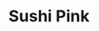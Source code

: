 ---
layout: place
title: "Sushi Pink"
permalink: /illinois/chicago/sushi-pink.html
stateAbbr: IL
stateName: Illinois
cityName: Chicago
seo:
  name: "Sushi Pink"
  type: Restaurant
  links: https://www.sushipink.com/
description: "Compact Japanese restaurant & sushi bar serving creative rolls & cocktails in a modern setting. Looking for sushi in Chicago, Illinois? Check out Sushi Pink ..."
place_id: ChIJsTAsA9ssDogRpQcLXLHRJjk
photos:
  - name: >-
      places/ChIJsTAsA9ssDogRpQcLXLHRJjk/photos/AeeoHcIc2mj7ETDjqO67YCub3NPhV4C_aFxCtkCcqHbbBFFrAyrnH5beiIAO-OUCrzMyeHWH-nlA8mcCOZB2ydZz4pBTwmvli1XgubLrLjEj1V6brlxdp2hQ0sdbfLNV624anq_VknhH83GC0nhxSXpjTpdWv6rv3-j1Ayh6lxJA3BsY1AzPWxKWqLvUPiRM43x3PM8SdzV9sWXptTvdtUuyYpv-LDWrhgou1Imzstj-dHvY0xlSJDRWz_3uiqxIGIPtpG_gqi5IzsvkX3YFBze0jKcFm4PbhhHKd4ySwBeKa9PKXQ
    widthPx: 4800
    heightPx: 3600
    authorAttributions:
      - displayName: Sushi Pink
        uri: https://maps.google.com/maps/contrib/100825808186013712611
        photoUri: >-
          https://lh3.googleusercontent.com/a-/ALV-UjUUGCEUuS7wmgAV-xOlylV-UcsOv7HuOYTtLWWYP3xJbzZ5lxXY=s100-p-k-no-mo
    flagContentUri: >-
      https://www.google.com/local/imagery/report/?cb_client=maps_api_places.places_api&image_key=!1e10!2sAF1QipOozzHW4_kVHCh4mW7YpZ8lHowQwDFd4jm6gEfJ&hl=en-US
    googleMapsUri: >-
      https://www.google.com/maps/place//data=!3m4!1e2!3m2!1sAF1QipOozzHW4_kVHCh4mW7YpZ8lHowQwDFd4jm6gEfJ!2e10!4m2!3m1!1s0x880e2cdb032c30b1:0x3926d1b15c0b07a5
  - name: >-
      places/ChIJsTAsA9ssDogRpQcLXLHRJjk/photos/AeeoHcJuW_78d6JDvXs5ENmTzfRs3FHISxRghQQYZ8yMcOlhREx6JdLWIegPdpUgc-RwfsSAhEYtKqcMQx1TFrTH1psL6r0Qm7k0G1k6pqvcVR-VPdaC5gP_m1FtO69H_jKJRHozrykPttq-yJT5pqQsQANFtJiUjiGjxZ2kEtHUMnfNhsBEaWvzyWZ4rZEOk7R4eKc5b8A41W1hANtLyR6NwdRtjCD5Zy_CmCTcYF_Eq9wZlH9Epso64jmOPY2XvLQTHj3uAGBidD4J2Z7LeMJtkbYucGjVAFKKlrrl6j2RAx5cMA
    widthPx: 2048
    heightPx: 1152
    authorAttributions:
      - displayName: Sushi Pink
        uri: https://maps.google.com/maps/contrib/100825808186013712611
        photoUri: >-
          https://lh3.googleusercontent.com/a-/ALV-UjUUGCEUuS7wmgAV-xOlylV-UcsOv7HuOYTtLWWYP3xJbzZ5lxXY=s100-p-k-no-mo
    flagContentUri: >-
      https://www.google.com/local/imagery/report/?cb_client=maps_api_places.places_api&image_key=!1e10!2sAF1QipN7iaYVjqcrJLXMf3W3ZCFOgf-ctvvl3FYypubq&hl=en-US
    googleMapsUri: >-
      https://www.google.com/maps/place//data=!3m4!1e2!3m2!1sAF1QipN7iaYVjqcrJLXMf3W3ZCFOgf-ctvvl3FYypubq!2e10!4m2!3m1!1s0x880e2cdb032c30b1:0x3926d1b15c0b07a5
  - name: >-
      places/ChIJsTAsA9ssDogRpQcLXLHRJjk/photos/AeeoHcLFW9622ZhIlEs1SuRKU2AbkITmYuOHUpnQNig7_FggWLSbLctNwG53rWj6CM5fCEMiYs1KVO4deIRiGJ5frWMujIKo4VlGjYLlXeBjccdksuOPdt8mOKXco4Bfrs-TiObV1m4bn5UHcu93X7UMQnYXXEI3CXTDebMqTs8Y60qtI6R18OjDBM3WjIrpLxKW2wgBRabLzOY4oXISKd7frykaFPZrj5_6uqtz1A_zGyhCavbe1DZO8x8raDo8JAFd1p9gFjWKHm6ROuuHV1pKqj4wRaiuBz3ARVRpVSHhwSx8Ig
    widthPx: 3024
    heightPx: 4032
    authorAttributions:
      - displayName: Sushi Pink
        uri: https://maps.google.com/maps/contrib/100825808186013712611
        photoUri: >-
          https://lh3.googleusercontent.com/a-/ALV-UjUUGCEUuS7wmgAV-xOlylV-UcsOv7HuOYTtLWWYP3xJbzZ5lxXY=s100-p-k-no-mo
    flagContentUri: >-
      https://www.google.com/local/imagery/report/?cb_client=maps_api_places.places_api&image_key=!1e10!2sAF1QipOkcfkgm-JdLztvPtbFiNqNMF_y_5JCLmtCiQWV&hl=en-US
    googleMapsUri: >-
      https://www.google.com/maps/place//data=!3m4!1e2!3m2!1sAF1QipOkcfkgm-JdLztvPtbFiNqNMF_y_5JCLmtCiQWV!2e10!4m2!3m1!1s0x880e2cdb032c30b1:0x3926d1b15c0b07a5
  - name: >-
      places/ChIJsTAsA9ssDogRpQcLXLHRJjk/photos/AeeoHcI6F6q0CvHoCU5seSOnVdEab5XAHa7QPiKyJ-NNgLi_X2oVFqwLwiJejM_Jscjn69SCYwZQNa0nkZxKf95MfbNkIXwCGZT8By9EreGT7VWMR6FU4ePM8jRI37AcrlfN4q14Bz_QZ7uOJt7DBWIRLVHQncWshF4i-rYypXXY0G3AVOS7G39OLwWx6LMv5Xol-Y0dipGl4q-PctTFRhxVFJXm3cn3-X1c3a15NCW6NohsbPEWWWrJEeUA0BGUif7GnXRm6E2xDtpeK-tVvaztO6y6oUQURj9_bW0D1KCet1ldlg
    widthPx: 2048
    heightPx: 1365
    authorAttributions:
      - displayName: Sushi Pink
        uri: https://maps.google.com/maps/contrib/100825808186013712611
        photoUri: >-
          https://lh3.googleusercontent.com/a-/ALV-UjUUGCEUuS7wmgAV-xOlylV-UcsOv7HuOYTtLWWYP3xJbzZ5lxXY=s100-p-k-no-mo
    flagContentUri: >-
      https://www.google.com/local/imagery/report/?cb_client=maps_api_places.places_api&image_key=!1e10!2sAF1QipNnvA-FFhUnqjdt4NW1oyBloQodVUaJPQdbCiqz&hl=en-US
    googleMapsUri: >-
      https://www.google.com/maps/place//data=!3m4!1e2!3m2!1sAF1QipNnvA-FFhUnqjdt4NW1oyBloQodVUaJPQdbCiqz!2e10!4m2!3m1!1s0x880e2cdb032c30b1:0x3926d1b15c0b07a5
  - name: >-
      places/ChIJsTAsA9ssDogRpQcLXLHRJjk/photos/AeeoHcKvX8sGKhsq3OEUwiX425_EjpfY7aOcquDr94J9rYzwhepBIpt3ACMt8OTtK-Ff_zH10NrfJzjrS5TLPJoA9vE-_qwccvzBSyotnxaizTr480WLFxT1UBVTa3gDs1X6KU1WU40v0cAlpS9-PN4qtia1fKWMaiTEZ1fvPjyI1F4T6IIQBVkNQX1wCQ_a11he_LQkboIY2vce72jah91IWwM0ewVXOPTZd_U2ZkUfvWwioOo2OvaZ2d_qwiSWzChBdyQqkMzwXgQQwFTMIj-wEb7BcLLA85l-DVaJ0S_iDQsf9NR1Iv2-UDDcaa-ptsmWrvRDLz9tqlEcSEx8Hi5rod6uuOfsIkhhTc3rxLXKvU13jd6X2PRDr9sCkr25HYPYkwk6F0bMUCYsH2yGG2hX_w-J6_GaDHuZk2zA7O1yazXbEyI
    widthPx: 3024
    heightPx: 4032
    authorAttributions:
      - displayName: Soph L.
        uri: https://maps.google.com/maps/contrib/116916377648172951374
        photoUri: >-
          https://lh3.googleusercontent.com/a-/ALV-UjWdDujDqCu37W9TgPjzMe_Zi2pPhXMOoLXY1rXddkM4R2v8iPJi=s100-p-k-no-mo
    flagContentUri: >-
      https://www.google.com/local/imagery/report/?cb_client=maps_api_places.places_api&image_key=!1e10!2sCIHM0ogKEICAgMDQ_9GI_QE&hl=en-US
    googleMapsUri: >-
      https://www.google.com/maps/place//data=!3m4!1e2!3m2!1sCIHM0ogKEICAgMDQ_9GI_QE!2e10!4m2!3m1!1s0x880e2cdb032c30b1:0x3926d1b15c0b07a5
  - name: >-
      places/ChIJsTAsA9ssDogRpQcLXLHRJjk/photos/AeeoHcJlgHuouqyYv6QlFlHiHxIyAMzWNBB_jUDMhi7VMQDlanoRDf4o29NDyQ3bgqW9Vx3DK_eY8mVaXautFApQT4btxItSRvvzkZey4XrDVHmNf_OXYR0hwtmAhn0CyuTCY416ZOSDK9MzkHEDgVWFifTRG4pGBsOhQBAaDEhUOPz-E63s-XJ76GGEXyVjDJecGm0MZ6RJg7qtOUZSVeWiapa-mlc1M26jpAWdALNwCPFq0tHgVU1GrlvrSZMOWrzHBwA5VVlOzKBgcdU4yEikGfG_zvjN6sMObMm3PY4VDC11AA
    widthPx: 2814
    heightPx: 3518
    authorAttributions:
      - displayName: Sushi Pink
        uri: https://maps.google.com/maps/contrib/100825808186013712611
        photoUri: >-
          https://lh3.googleusercontent.com/a-/ALV-UjUUGCEUuS7wmgAV-xOlylV-UcsOv7HuOYTtLWWYP3xJbzZ5lxXY=s100-p-k-no-mo
    flagContentUri: >-
      https://www.google.com/local/imagery/report/?cb_client=maps_api_places.places_api&image_key=!1e10!2sAF1QipOmOoX_q4l7-iC2DvSjEvfGbxgbBziJK9H6k_iH&hl=en-US
    googleMapsUri: >-
      https://www.google.com/maps/place//data=!3m4!1e2!3m2!1sAF1QipOmOoX_q4l7-iC2DvSjEvfGbxgbBziJK9H6k_iH!2e10!4m2!3m1!1s0x880e2cdb032c30b1:0x3926d1b15c0b07a5
  - name: >-
      places/ChIJsTAsA9ssDogRpQcLXLHRJjk/photos/AeeoHcLWobzs_X_0uy5HSj5Tn3E8P7OD7jOXVLCHe22_XfKpL8NylxzsAyzEOa9z1Dxy8YrwvSlY4h_qglceDCemUgbg6n912WdMxe_C228ebrnGNUaD4KoEgLN7wcYGtX2Y9sU90ObynapJfZ4egEjfkGLK99idsGKbmD-HhqSFuQp4VLRi944uK38tLsLkqGhWQ59hLvpNlNOR4CnW9XhJw5m4obfTPbvMA9kqM4R_awnnbCua5qStd-ARx1kQd0jjoGJKCJ31-70ex8dtDPY-dr6FkTvR9cy10tdBHQbfbDBBPfHLAhlcJBwZWpLJYRRD--FtXc2_KaXJPk5BKHoAGLP2qQfbVJ_3gRov7jA0kjHEEJgEnUNA6nOgCDGZoWKKPEKQKv4cpruD9G5A2svyNJvdJi3NsxrfbgV1IO3GRKY
    widthPx: 4032
    heightPx: 3024
    authorAttributions:
      - displayName: Tiffany T
        uri: https://maps.google.com/maps/contrib/112269200887699940857
        photoUri: >-
          https://lh3.googleusercontent.com/a/ACg8ocImFFJ0syPYUPo9HA3mSO6_6OU1zb43KlJ3NM54v0iCF3V_-cCi=s100-p-k-no-mo
    flagContentUri: >-
      https://www.google.com/local/imagery/report/?cb_client=maps_api_places.places_api&image_key=!1e10!2sCIHM0ogKEICAgIDn5YurHA&hl=en-US
    googleMapsUri: >-
      https://www.google.com/maps/place//data=!3m4!1e2!3m2!1sCIHM0ogKEICAgIDn5YurHA!2e10!4m2!3m1!1s0x880e2cdb032c30b1:0x3926d1b15c0b07a5
  - name: >-
      places/ChIJsTAsA9ssDogRpQcLXLHRJjk/photos/AeeoHcK7d9VLbQv-FwtHFmlv5qtHDuq6cGvcbH2GSRbtQNPn39cv2idZ9Vn-ssAA0ewAcGeo5HmnGoNLpK57QAF70t24X_bJc96hHPKuh1HFuKJBxX2pnlA5eu9u9Pmz3CompybzXww-CUzKnNbqx2a8QUNgMySc3YSNm_WOTdkv3SWDuokB8SwpqVbiAW9UZblAsVTEcWDivfkh2JUwBPM-TQO5ra_HyKTs-0IKjLW8tnJBWVAqKwEvowDfYejkG6SMRsI7VlMn8IOCuFx9xyK8x1ICMbUOUwgVERLZfaFpw1olYw
    widthPx: 3024
    heightPx: 4032
    authorAttributions:
      - displayName: Sushi Pink
        uri: https://maps.google.com/maps/contrib/100825808186013712611
        photoUri: >-
          https://lh3.googleusercontent.com/a-/ALV-UjUUGCEUuS7wmgAV-xOlylV-UcsOv7HuOYTtLWWYP3xJbzZ5lxXY=s100-p-k-no-mo
    flagContentUri: >-
      https://www.google.com/local/imagery/report/?cb_client=maps_api_places.places_api&image_key=!1e10!2sAF1QipNwtlrnVwtvmksh7S6UKz7y5seAFfxW9dEg1X1E&hl=en-US
    googleMapsUri: >-
      https://www.google.com/maps/place//data=!3m4!1e2!3m2!1sAF1QipNwtlrnVwtvmksh7S6UKz7y5seAFfxW9dEg1X1E!2e10!4m2!3m1!1s0x880e2cdb032c30b1:0x3926d1b15c0b07a5
  - name: >-
      places/ChIJsTAsA9ssDogRpQcLXLHRJjk/photos/AeeoHcJdmPfM-b0H0rb4IykOXZY3pEbOpLSZZVn89cJIHF40rU1yatTRxJbIBLItCWQdnouRDt5bToKgu4JW1d8zif8DD4K2gn6tEfYinqRmA3XQudLFMDvrV3V_5U-jQ_mI96dFAA_hUhhB5Lq_jHaF5U-dXgIPEWijqywnyZfsXExkUJF5_Wj8HxF3sKNtrEGffPCqKiYW7LWIMh60CZSuG-5-ofy4--DYODnqpWKCcWN0eJOg3IQJ22W2sk174ghcjWXTl34-aqTdDIj8IH49umR2X1K__tVA_9mOud1YhACRdQ
    widthPx: 3540
    heightPx: 4716
    authorAttributions:
      - displayName: Sushi Pink
        uri: https://maps.google.com/maps/contrib/100825808186013712611
        photoUri: >-
          https://lh3.googleusercontent.com/a-/ALV-UjUUGCEUuS7wmgAV-xOlylV-UcsOv7HuOYTtLWWYP3xJbzZ5lxXY=s100-p-k-no-mo
    flagContentUri: >-
      https://www.google.com/local/imagery/report/?cb_client=maps_api_places.places_api&image_key=!1e10!2sAF1QipOVCKa-MG_wGA3b3K82XsudHlVmbDMT16CcjdOs&hl=en-US
    googleMapsUri: >-
      https://www.google.com/maps/place//data=!3m4!1e2!3m2!1sAF1QipOVCKa-MG_wGA3b3K82XsudHlVmbDMT16CcjdOs!2e10!4m2!3m1!1s0x880e2cdb032c30b1:0x3926d1b15c0b07a5
  - name: >-
      places/ChIJsTAsA9ssDogRpQcLXLHRJjk/photos/AeeoHcJop5nrRYZUZ_zgDq7hK4irnR_DJTIpaW754jw7gm5iT-X5f3ytlwlHSwnO68fSWlrQM0KswsN6wvzUkIr31NEN7BtwxemhleryhCHnGigQ4nJyCYLbv6YxJ_7cx5oZL5On58csQMibJdol_TTKM02uGthW_YULmKkB7EQhn-Ho6BEbJif7bDNJuMgYjHmINepEErsRACackEDzBR7QM5Gq8GusKWow98D4uKXwyV-Po5wVvswvCO68kmYMgKQ8AB3IVzXYCsTYUq8FsT7mkLaK6-Vi9xT5lGS8TZk7DjMZOKnVBIYtenbvnps0wbj_psuJjTgRPBEA6JLXQb_BPkVRzg-1wLHyXNlw5pa0dpkpy6dBMUmFpKIi885Fxm2wgXviNnB5COw9ZvMRIGnqSqGRUxnoa0pFBFGD0apAPpwEyIU9
    widthPx: 3600
    heightPx: 4800
    authorAttributions:
      - displayName: Boden Slagle
        uri: https://maps.google.com/maps/contrib/116239805246573036472
        photoUri: >-
          https://lh3.googleusercontent.com/a/ACg8ocIfCxJRhUiqIQfC92DYqnh8QL9gS1OzmggVruX0SrvqmIXO-w=s100-p-k-no-mo
    flagContentUri: >-
      https://www.google.com/local/imagery/report/?cb_client=maps_api_places.places_api&image_key=!1e10!2sCIHM0ogKEICAgMCw9_2EhQE&hl=en-US
    googleMapsUri: >-
      https://www.google.com/maps/place//data=!3m4!1e2!3m2!1sCIHM0ogKEICAgMCw9_2EhQE!2e10!4m2!3m1!1s0x880e2cdb032c30b1:0x3926d1b15c0b07a5
address: 913 W Washington Blvd, Chicago, IL 60607, USA
street: 913 W Washington Blvd
city: Chicago
state: IL
zip: '60607'
country: USA
neighborhood: West Loop
latitude: '41.882909'
longitude: '-87.650251'
accessibility_options:
  wheelchairAccessibleEntrance: true
  wheelchairAccessibleRestroom: true
  wheelchairAccessibleSeating: true
business_status: OPERATIONAL
name: Sushi Pink
google_maps_links:
  directionsUri: >-
    https://www.google.com/maps/dir//''/data=!4m7!4m6!1m1!4e2!1m2!1m1!1s0x880e2cdb032c30b1:0x3926d1b15c0b07a5!3e0
  placeUri: https://maps.google.com/?cid=4118209468960540581
  writeAReviewUri: >-
    https://www.google.com/maps/place//data=!4m3!3m2!1s0x880e2cdb032c30b1:0x3926d1b15c0b07a5!12e1
  reviewsUri: >-
    https://www.google.com/maps/place//data=!4m4!3m3!1s0x880e2cdb032c30b1:0x3926d1b15c0b07a5!9m1!1b1
  photosUri: >-
    https://www.google.com/maps/place//data=!4m3!3m2!1s0x880e2cdb032c30b1:0x3926d1b15c0b07a5!10e5
primary_type: Japanese Restaurant
opening_hours:
  regular: null
  current: null
secondary_opening_hours:
  regular:
    weekdayDescriptions: null
    type: null
  current:
    weekdayDescriptions: null
    type: null
phone: (312) 226-1666
price_level: PRICE_LEVEL_MODERATE
price_range: $20 &ndash; $30
rating: '4.5'
rating_count: 273
website: https://www.sushipink.com/
reviews:
  - name: >-
      places/ChIJsTAsA9ssDogRpQcLXLHRJjk/reviews/ChZDSUhNMG9nS0VJQ0FnTUR3NzlhdUxnEAE
    relativePublishTimeDescription: 2 weeks ago
    rating: 5
    text:
      text: >-
        I had a great time at this restaurant! From the moment I walked in, the
        attentive and friendly staff made me feel right at home. The atmosphere
        is inviting, with the option to sit by the food preparation area for an
        engaging experience or in a cozier spot for larger gatherings. I
        absolutely recommend the Mexican Maki—it’s bursting with delicious
        flavors and left me satisfied. Don’t overlook the Vegetable Maki either;
        it’s equally as good! I'm already looking forward to my next visit!
      languageCode: en
    originalText:
      text: >-
        I had a great time at this restaurant! From the moment I walked in, the
        attentive and friendly staff made me feel right at home. The atmosphere
        is inviting, with the option to sit by the food preparation area for an
        engaging experience or in a cozier spot for larger gatherings. I
        absolutely recommend the Mexican Maki—it’s bursting with delicious
        flavors and left me satisfied. Don’t overlook the Vegetable Maki either;
        it’s equally as good! I'm already looking forward to my next visit!
      languageCode: en
    authorAttribution:
      displayName: Julien
      uri: https://www.google.com/maps/contrib/105498652805696611183/reviews
      photoUri: >-
        https://lh3.googleusercontent.com/a/ACg8ocLaO6wXsgoj0luOvkWop2L_nUuLl4sddcIxq4MK5z1hScQfOg=s128-c0x00000000-cc-rp-mo
    publishTime: '2025-03-29T04:43:56.680379Z'
    flagContentUri: >-
      https://www.google.com/local/review/rap/report?postId=ChZDSUhNMG9nS0VJQ0FnTUR3NzlhdUxnEAE&d=17924085&t=1
    googleMapsUri: >-
      https://www.google.com/maps/reviews/data=!4m6!14m5!1m4!2m3!1sChZDSUhNMG9nS0VJQ0FnTUR3NzlhdUxnEAE!2m1!1s0x880e2cdb032c30b1:0x3926d1b15c0b07a5
  - name: >-
      places/ChIJsTAsA9ssDogRpQcLXLHRJjk/reviews/ChdDSUhNMG9nS0VJQ0FnTUR3dk5IaC1BRRAB
    relativePublishTimeDescription: 2 weeks ago
    rating: 5
    text:
      text: >-
        As a West Loop resident, I can confidently say that Sushi Pink is a
        hidden gem. If you're craving fresh sashimi, creative maki rolls,
        comforting ramen, or delicious poke bowls, this Japanese restaurant is
        the place to be. The cozy, low-key atmosphere makes it perfect for
        intimate gatherings or a casual night out.


        The fish is always fresh, the flavors are spot on, and the prices are
        reasonable for the quality. I ordered the Great Pyramid, King Kong, Fire
        Dragon, and Salmon Lover rolls (perfect for two people), and every bite
        was amazing!


        If you're searching for the best sushi in Chicago or sushi near Fulton
        Market, this is the spot to check out. Whether dining in or ordering
        takeout, Sushi Pink never disappoints!
      languageCode: en
    originalText:
      text: >-
        As a West Loop resident, I can confidently say that Sushi Pink is a
        hidden gem. If you're craving fresh sashimi, creative maki rolls,
        comforting ramen, or delicious poke bowls, this Japanese restaurant is
        the place to be. The cozy, low-key atmosphere makes it perfect for
        intimate gatherings or a casual night out.


        The fish is always fresh, the flavors are spot on, and the prices are
        reasonable for the quality. I ordered the Great Pyramid, King Kong, Fire
        Dragon, and Salmon Lover rolls (perfect for two people), and every bite
        was amazing!


        If you're searching for the best sushi in Chicago or sushi near Fulton
        Market, this is the spot to check out. Whether dining in or ordering
        takeout, Sushi Pink never disappoints!
      languageCode: en
    authorAttribution:
      displayName: Mo Daher
      uri: https://www.google.com/maps/contrib/107011272898314462112/reviews
      photoUri: >-
        https://lh3.googleusercontent.com/a-/ALV-UjVlD9GonuoGrYM_u2nxv1TI0Gurjwf_SGrjlbGD4FrntLrOPhRi=s128-c0x00000000-cc-rp-mo
    publishTime: '2025-03-24T14:18:46.790556Z'
    flagContentUri: >-
      https://www.google.com/local/review/rap/report?postId=ChdDSUhNMG9nS0VJQ0FnTUR3dk5IaC1BRRAB&d=17924085&t=1
    googleMapsUri: >-
      https://www.google.com/maps/reviews/data=!4m6!14m5!1m4!2m3!1sChdDSUhNMG9nS0VJQ0FnTUR3dk5IaC1BRRAB!2m1!1s0x880e2cdb032c30b1:0x3926d1b15c0b07a5
  - name: >-
      places/ChIJsTAsA9ssDogRpQcLXLHRJjk/reviews/ChdDSUhNMG9nS0VJQ0FnTUN3OV8yRTJRRRAB
    relativePublishTimeDescription: 3 weeks ago
    rating: 5
    text:
      text: >-
        Has to be my favorite spot for sushi in Chicago! My go to whenever I am
        in town. Everything they use is extremely high quality and the amount of
        care and effort they put into everything is easy to see. The staff there
        are all kind and make the experience 10/10.

        I’ve had a few different things off the menu and everything is a
        certified banger! Would highly recommend them.
      languageCode: en
    originalText:
      text: >-
        Has to be my favorite spot for sushi in Chicago! My go to whenever I am
        in town. Everything they use is extremely high quality and the amount of
        care and effort they put into everything is easy to see. The staff there
        are all kind and make the experience 10/10.

        I’ve had a few different things off the menu and everything is a
        certified banger! Would highly recommend them.
      languageCode: en
    authorAttribution:
      displayName: Boden Slagle
      uri: https://www.google.com/maps/contrib/116239805246573036472/reviews
      photoUri: >-
        https://lh3.googleusercontent.com/a/ACg8ocIfCxJRhUiqIQfC92DYqnh8QL9gS1OzmggVruX0SrvqmIXO-w=s128-c0x00000000-cc-rp-mo
    publishTime: '2025-03-22T00:08:32.579226Z'
    flagContentUri: >-
      https://www.google.com/local/review/rap/report?postId=ChdDSUhNMG9nS0VJQ0FnTUN3OV8yRTJRRRAB&d=17924085&t=1
    googleMapsUri: >-
      https://www.google.com/maps/reviews/data=!4m6!14m5!1m4!2m3!1sChdDSUhNMG9nS0VJQ0FnTUN3OV8yRTJRRRAB!2m1!1s0x880e2cdb032c30b1:0x3926d1b15c0b07a5
  - name: >-
      places/ChIJsTAsA9ssDogRpQcLXLHRJjk/reviews/ChdDSUhNMG9nS0VJQ0FnTUNJMk9mS29nRRAB
    relativePublishTimeDescription: 2 weeks ago
    rating: 5
    text:
      text: >-
        Amazing sushi and top-notch service! The fish is incredibly fresh, the
        rolls are flavorful, and the presentation is beautiful. The staff is
        attentive and friendly, making the experience even better. Perfect for
        both casual dining and special occasions. Highly recommended!
      languageCode: en
    originalText:
      text: >-
        Amazing sushi and top-notch service! The fish is incredibly fresh, the
        rolls are flavorful, and the presentation is beautiful. The staff is
        attentive and friendly, making the experience even better. Perfect for
        both casual dining and special occasions. Highly recommended!
      languageCode: en
    authorAttribution:
      displayName: Ivalani Cazarin
      uri: https://www.google.com/maps/contrib/114873752658718196255/reviews
      photoUri: >-
        https://lh3.googleusercontent.com/a/ACg8ocKtI3ug8M0npU3yGTRGiJ5LUizJl3aAQkLQ83vEPr2-jBOL4Q=s128-c0x00000000-cc-rp-mo
    publishTime: '2025-03-30T03:31:02.766414Z'
    flagContentUri: >-
      https://www.google.com/local/review/rap/report?postId=ChdDSUhNMG9nS0VJQ0FnTUNJMk9mS29nRRAB&d=17924085&t=1
    googleMapsUri: >-
      https://www.google.com/maps/reviews/data=!4m6!14m5!1m4!2m3!1sChdDSUhNMG9nS0VJQ0FnTUNJMk9mS29nRRAB!2m1!1s0x880e2cdb032c30b1:0x3926d1b15c0b07a5
  - name: >-
      places/ChIJsTAsA9ssDogRpQcLXLHRJjk/reviews/ChdDSUhNMG9nS0VJQ0FnTURRXzlHSTNRRRAB
    relativePublishTimeDescription: 4 weeks ago
    rating: 5
    text:
      text: >-
        Had an amazing experience at Sushi Pink!! Everything is super fresh and
        presented beautifully. The sashimi dinner was scrumptious, all the
        slices are fatty, juicy, and tender. We got Coast to coast and 1871 for
        our rolls, both had layers of textures and flavors that just all blend
        together so well. Their takoyaki is probably one of the best I have had
        in the city, super crispy on the outside and soft on the inside. You can
        just tell everything is made to order :)
      languageCode: en
    originalText:
      text: >-
        Had an amazing experience at Sushi Pink!! Everything is super fresh and
        presented beautifully. The sashimi dinner was scrumptious, all the
        slices are fatty, juicy, and tender. We got Coast to coast and 1871 for
        our rolls, both had layers of textures and flavors that just all blend
        together so well. Their takoyaki is probably one of the best I have had
        in the city, super crispy on the outside and soft on the inside. You can
        just tell everything is made to order :)
      languageCode: en
    authorAttribution:
      displayName: Soph L.
      uri: https://www.google.com/maps/contrib/116916377648172951374/reviews
      photoUri: >-
        https://lh3.googleusercontent.com/a-/ALV-UjWdDujDqCu37W9TgPjzMe_Zi2pPhXMOoLXY1rXddkM4R2v8iPJi=s128-c0x00000000-cc-rp-mo-ba3
    publishTime: '2025-03-15T17:40:21.448966Z'
    flagContentUri: >-
      https://www.google.com/local/review/rap/report?postId=ChdDSUhNMG9nS0VJQ0FnTURRXzlHSTNRRRAB&d=17924085&t=1
    googleMapsUri: >-
      https://www.google.com/maps/reviews/data=!4m6!14m5!1m4!2m3!1sChdDSUhNMG9nS0VJQ0FnTURRXzlHSTNRRRAB!2m1!1s0x880e2cdb032c30b1:0x3926d1b15c0b07a5
parking_options:
  paidStreetParking: true
payment_options:
  acceptsCreditCards: true
  acceptsDebitCards: true
  acceptsCashOnly: false
  acceptsNfc: true
allow_dogs: null
curbside_pickup: null
delivery: true
dine_in: true
good_for_children: null
good_for_groups: null
good_for_sports: false
live_music: false
menu_for_children: false
outdoor_seating: true
reservable: true
restroom: true
serves_beer: true
serves_breakfast: false
serves_brunch: null
serves_cocktails: true
serves_coffee: null
serves_dinner: true
serves_dessert: true
serves_lunch: true
serves_vegetarian_food: true
serves_wine: true
takeout: true
summary: >-
  Compact Japanese restaurant & sushi bar serving creative rolls & cocktails in
  a modern setting.

---